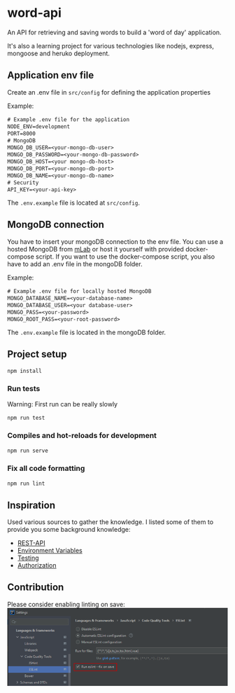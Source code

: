 # word-api

An API for retrieving and saving words to build a 'word of day' application.

It's also a learning project for various technologies like nodejs, express, mongoose and heruko deployment.

## Application env file
Create an .env file in `src/config` for defining the application properties

Example:
```dotenv
# Example .env file for the application
NODE_ENV=development
PORT=8000
# MongoDB
MONGO_DB_USER=<your-mongo-db-user>
MONGO_DB_PASSWORD=<your-mongo-db-password>
MONGO_DB_HOST=<your mongo-db-host>
MONGO_DB_PORT=<your-mongo-db-port>
MONGO_DB_NAME=<your-mongo-db-name>
# Security
API_KEY=<your-api-key>
```
The `.env.example` file is located at `src/config`.

## MongoDB connection
You have to insert your mongoDB connection to the env file. You can use a hosted MongoDB from [mLab](https://mlab.com/) or host it yourself with provided docker-compose script.
If you want to use the docker-compose script, you also have to add an .env file in the mongoDB folder.

Example:
```dotenv
# Example .env file for locally hosted MongoDB
MONGO_DATABASE_NAME=<your-database-name>
MONGO_DATABASE_USER=<your database-user>
MONGO_PASS=<your-password>
MONGO_ROOT_PASS=<your-root-password>
```
The `.env.example` file is located in the mongoDB folder.

## Project setup
```
npm install
```

### Run tests
Warning: First run can be really slowly
```
npm run test
```

### Compiles and hot-reloads for development
```
npm run serve
```

### Fix all code formatting
```
npm run lint
```

## Inspiration
Used various sources to gather the knowledge. I listed some of them to provide you some background knowledge:
* [REST-API](https://medium.com/@_platypus_/express-a-simple-rest-api-9d82488e829f)
* [Environment Variables](https://medium.com/the-node-js-collection/making-your-node-js-work-everywhere-with-environment-variables-2da8cdf6e786)
* [Testing](https://www.youtube.com/watch?v=7VNgjfmv_fE&ab_channel=KrisFoster)
* [Authorization](https://stoplight.io/blog/api-keys-best-practices-to-authenticate-apis/)

## Contribution
Please consider enabling linting on save:
![Settings](./docs/linting_on_save.png "IntelliJ Linter Settings")
